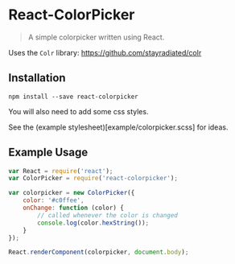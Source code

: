 # React-ColorPicker

> A simple colorpicker written using React.

Uses the `Colr` library: https://github.com/stayradiated/colr

## Installation

```
npm install --save react-colorpicker
```

You will also need to add some css styles.

See the (example stylesheet)[example/colorpicker.scss] for ideas.

## Example Usage

```javascript
var React = require('react');
var ColorPicker = require('react-colorpicker');

var colorpicker = new ColorPicker({
    color: '#c0ffee',
    onChange: function (color) {
        // called whenever the color is changed
        console.log(color.hexString());
    }
});

React.renderComponent(colorpicker, document.body);
```

